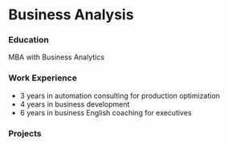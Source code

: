 # Business Analysis

### Education
MBA with Business Analytics

### Work Experience
- 3 years in automation consulting for production optimization
- 4 years in business development
- 6 years in business English coaching for executives

### Projects
